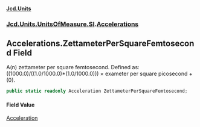 #### [Jcd.Units](index.md 'index')
### [Jcd.Units.UnitsOfMeasure.SI](Jcd.Units.UnitsOfMeasure.SI.md 'Jcd.Units.UnitsOfMeasure.SI').[Accelerations](Accelerations.md 'Jcd.Units.UnitsOfMeasure.SI.Accelerations')

## Accelerations.ZettameterPerSquareFemtosecond Field

A(n) zettameter per square femtosecond. Defined as: ((1000.0)/((1.0/1000.0)*(1.0/1000.0))) × exameter per square picosecond + (0).

```csharp
public static readonly Acceleration ZettameterPerSquareFemtosecond;
```

#### Field Value
[Acceleration](Acceleration.md 'Jcd.Units.UnitTypes.Acceleration')